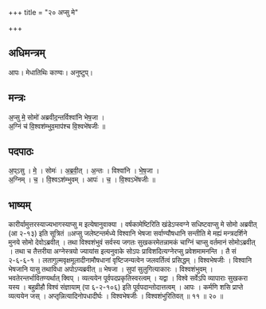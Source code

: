 +++
title = "२० अप्सु मे"

+++
## अधिमन्त्रम्
आपः। मेधातिथिः काण्वः। अनुष्टुप्।

## मन्त्रः
अ॒प्सु मे॒ सोमो॑ अब्रवीद॒न्तर्विश्वा॑नि भेष॒जा ।  
अ॒ग्निं च॑ वि॒श्वश॑म्भुव॒माप॑श्च वि॒श्वभे॑षजीः ॥

## पदपाठः
अ॒प्ऽसु । मे॒ । सोमः॑ । अ॒ब्र॒वी॒त् । अ॒न्तः । विश्वा॑नि । भे॒ष॒जा ।  
अ॒ग्निम् । च॒ । वि॒श्वऽश॑म्भुवम् । आपः॑ । च॒ । वि॒श्वऽभे॑षजीः ॥

## भाष्यम्
कारीर्यामुत्तरस्याज्यभागस्याप्सु म इत्येषानुवाक्या । वर्षकामेष्टिरिति खंडेऽप्स्वग्ने सधिष्टवाप्सु मे सोमो अब्रवीत् (आ २-१३) इति सूत्रितं ॥अप्सु जलेष्टन्तर्मध्ये विश्वानि भेषजा सर्वाण्यौषधानि सन्तीति मे मह्यं मन्त्रदर्शिने मुनये सोमो देवोऽब्रवीत् । तथा विश्वशंभुवं सर्वस्य जगतः सुखकरमेतन्नामकं चाग्निं चाप्सु वर्तमानं सोमोऽब्रवीत् । तथा च तैत्तरीया अग्नेस्त्रयो ज्यायांस इत्यनुवाके सोऽपः प्राविशदित्यग्नेरप्सु प्रवेशमामनन्ति । तै सं २-६-६-१ । लतागुल्मवृक्षमूलादीनामौषधानां वृष्टिजन्यत्वेन जलवर्तित्वं प्रसिद्धम् । विश्वभेषजीः । विश्वानि भेषजानि यासु तथाविधा अपोऽप्यब्रवीत् ॥ भेषजा । सुपां सुलुगित्याकारः । विश्वशंभुवम् । भवतेरन्तर्भावितण्यर्थात् क्विप् । व्यत्ययेन पूर्वपदप्रकृतिस्वरत्वम् । यद्वा । विश्वे सर्वेऽपि व्यापाराः सुखकरा यस्य । बहुव्रीहौ विश्वं संज्ञायाम् (पा ६-२-१०६) इति पूर्वपदान्तोदात्तत्वम् । आपः । कर्मणि शसि प्राप्ते व्यत्ययेन जस् । अप्तृन्नित्यादिनोपधादीर्घः । विश्वभेषजीः । विश्वशंभुरितिवत् ॥ ११ ॥ २० ॥
